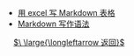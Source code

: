 - [用 excel 写 Markdown 表格](实用工具/markdown写作/用excel写Markdown表格.md)
- [Markdown 写作语法](实用工具/markdown写作/Markdown写作语法.md)

&nbsp;
&nbsp;
[$\ \large{\longleftarrow 返回}$](实用工具/_sidebar.md)